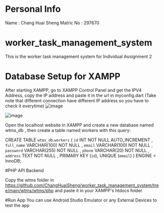 # Personal Info
Name : Chang Huai Sheng
Matric No : 297670

# worker_task_management_system
This is the worker task management system for Individual Assignment 2

# Database Setup for XAMPP
After starting XAMPP, go to XAMPP Control Panel and get the IPV4 Address, copy the IP address and paste it in the url in myconfig.dart (Take note that different connection have different IP address so you have to check it everytime)
![image](https://github.com/user-attachments/assets/5810c109-b4a8-4bb6-b6fd-d745ff487bb2)

![image](https://github.com/user-attachments/assets/0f5d4f11-86fb-49b3-a382-47fc66d25635)

Open the localhost website in XAMPP and create a new database named wtms_db , then create a table named workers with this query:

CREATE TABLE `wtms_db`.`workers` (
`id` INT NOT NULL AUTO_INCREMENT , 
`full_name` VARCHAR(100) NOT NULL , 
`email` VARCHAR(100) NOT NULL , 
`password` VARCHAR(255) NOT NULL , 
`phone` VARCHAR(20) NOT NULL , 
`address` TEXT NOT NULL ,
 	PRIMARY KEY (`id`), 
UNIQUE (`email`)
) ENGINE = InnoDB;

#PHP API Backend

Copy the wtms folder in 
https://github.com/ChangHuaiSheng/worker_task_management_system/tree/main/wtms/wtms/php
and paste it in your XAMPP's htdocs folder 

#Run App
You can use Android Studio Emulator or any External Devices to test the app 
